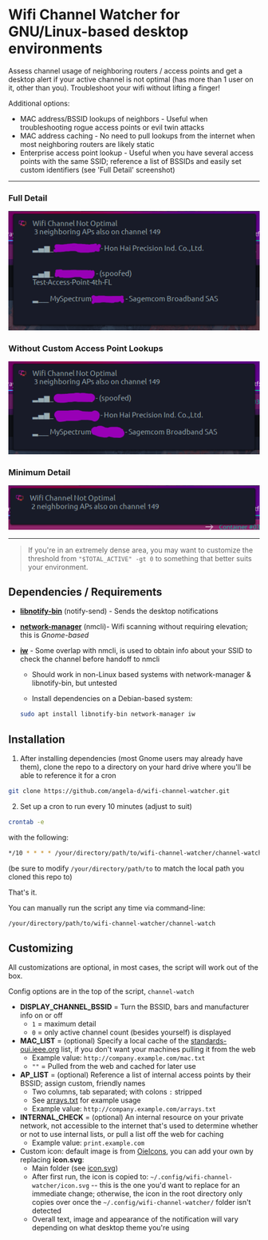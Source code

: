 # Wifi Channel Watcher for GNU/Linux-based desktop environments
Assess channel usage of neighboring routers / access points and get a desktop alert if your active channel is not optimal (has more than 1 user on it, other than you).  Troubleshoot your wifi without lifting a finger!

Additional options:
- MAC address/BSSID lookups of neighbors - Useful when troubleshooting rogue access points or evil twin attacks
- MAC address caching - No need to pull lookups from the internet when most neighboring routers are likely static
- Enterprise access point lookup - Useful when you have several access points with the same SSID; reference a list of BSSIDs and easily set custom identifiers (see 'Full Detail' screenshot)

***
### Full Detail
![Wifi channel warning - SSID, BSSID & Access Point Names](img/full-detail.png)

### Without Custom Access Point Lookups
![Wifi channel warning - SSID, BSSID & Access Point Names](img/without-ap.png)

### Minimum Detail
![Wifi channel warning - minimum detail](img/min-detail.png)
***

> If you're in an extremely dense area, you may want to customize the threshold from `"$TOTAL_ACTIVE" -gt 0` to something that better suits your environment.

## Dependencies / Requirements
- [**libnotify-bin**](https://packages.debian.org/buster/libnotify-bin) (notify-send) - Sends the desktop notifications
- [**network-manager**](https://packages.debian.org/buster/network-manager) (nmcli)- Wifi scanning without requiring elevation; this is *Gnome-based*
- [**iw**](https://packages.debian.org/buster/iw) - Some overlap with nmcli, is used to obtain info about your SSID to check the channel before handoff to nmcli

    - Should work in non-Linux based systems with network-manager & libnotify-bin, but untested


  - Install dependencies on a Debian-based system:
  ```bash
  sudo apt install libnotify-bin network-manager iw
  ```

## Installation
1. After installing dependencies (most Gnome users may already have them), clone the repo to a directory on your hard drive where you'll be able to reference it for a cron
  ```bash
  git clone https://github.com/angela-d/wifi-channel-watcher.git
  ```

2. Set up a cron to run every 10 minutes (adjust to suit)
  ```bash
  crontab -e
  ```

  with the following:
  ```bash
  */10 * * * * /your/directory/path/to/wifi-channel-watcher/channel-watch
  ```
  (be sure to modify `/your/directory/path/to` to match the local path you cloned this repo to)

That's it.

You can manually run the script any time via command-line:
```bash
/your/directory/path/to/wifi-channel-watcher/channel-watch
```

## Customizing
All customizations are optional, in most cases, the script will work out of the box.

Config options are in the top of the script, `channel-watch`
- **DISPLAY_CHANNEL_BSSID** = Turn the BSSID, bars and manufacturer info on or off
  - `1` = maximum detail
  - `0` = only active channel count (besides yourself) is displayed
- **MAC_LIST** = (optional) Specify a local cache of the [standards-oui.ieee.org](standards-oui.ieee.org) list, if you don't want your machines pulling it from the web
  - Example value: `http://company.example.com/mac.txt`
  - `""` = Pulled from the web and cached for later use
- **AP_LIST** = (optional) Reference a list of internal access points by their BSSID; assign custom, friendly names
  - Two columns, tab separated; with colons `:` stripped
  - See [arrays.txt](arrays.txt) for example usage
  - Example value: `http://company.example.com/arrays.txt`
- **INTERNAL_CHECK** = (optional) An internal resource on your private network, not accessible to the internet that's used to determine whether or not to use internal lists, or pull a list off the web for caching
  - Example value: `print.example.com`
- Custom icon: default image is from [OieIcons](https://www.pling.com/p/1299058/), you can add your own by replacing **icon.svg**:
  - Main folder (see [icon.svg](icon.svg))
  - After first run, the icon is copied to: `~/.config/wifi-channel-watcher/icon.svg` -- this is the one you'd want to replace for an immediate change; otherwise, the icon in the root directory only copies over once the `~/.config/wifi-channel-watcher/` folder isn't detected
  - Overall text, image and appearance of the notification will vary depending on what desktop theme you're using
